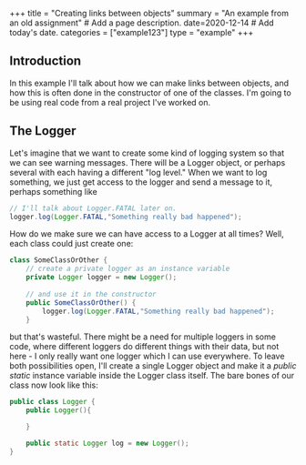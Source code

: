 +++
title = "Creating links between objects"
summary = "An example from an old assignment"  # Add a page description.
date=2020-12-14  # Add today's date.
categories = ["example123"]
type = "example"
+++

## Introduction
In this example I'll talk about how we can make links between objects,
and how this is often done in the constructor of one of the classes.
I'm going to be using real code from a real project I've worked on.

## The Logger

Let's imagine that we want to create some kind of logging system so
that we can see warning messages. There will be a Logger object, or
perhaps several with each having a different "log level." When
we want to log something, we just get access to the logger and send
a message to it, perhaps something like 

```java
// I'll talk about Logger.FATAL later on.
logger.log(Logger.FATAL,"Something really bad happened");
```

How do we make sure we can have access to a Logger at all times? Well,
each class could just create one:

```java
class SomeClassOrOther {
    // create a private logger as an instance variable
    private Logger logger = new Logger();
    
    // and use it in the constructor
    public SomeClassOrOther() {
        logger.log(Logger.FATAL,"Something really bad happened");
    }
```

but that's wasteful. There might be a need for multiple loggers in some
code, where different loggers do different things with their data, but
not here - I only really want one logger which I can use
everywhere. To leave both possibilities open, I'll create a single
Logger object and make it a *public static* instance variable inside
the Logger class itself. The bare bones of our class now look like this:
```java
public class Logger {
    public Logger(){

    }

    public static Logger log = new Logger();
}
```
